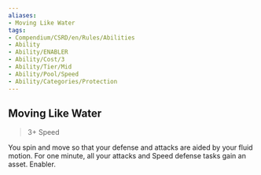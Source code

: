 ```yaml
---
aliases:
- Moving Like Water
tags:
- Compendium/CSRD/en/Rules/Abilities
- Ability
- Ability/ENABLER
- Ability/Cost/3
- Ability/Tier/Mid
- Ability/Pool/Speed
- Ability/Categories/Protection
---
```


  
## Moving Like Water  
>3+  Speed  
  
You spin and move so that your defense and attacks are aided by your fluid motion. For one minute, all your attacks and Speed defense tasks gain an asset. Enabler.